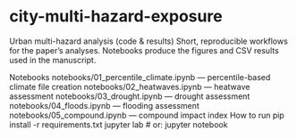 # city-multi-hazard-exposure
Urban multi-hazard analysis (code &amp; results)
Short, reproducible workflows for the paper’s analyses. Notebooks produce the figures and CSV results used in the manuscript.

Notebooks
notebooks/01_percentile_climate.ipynb — percentile-based climate file creation
notebooks/02_heatwaves.ipynb — heatwave assessment
notebooks/03_drought.ipynb — drought assessment
notebooks/04_floods.ipynb — flooding assessment
notebooks/05_compound.ipynb — compound impact index
How to run
pip install -r requirements.txt
jupyter lab   # or: jupyter notebook
